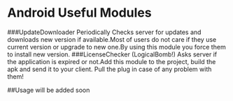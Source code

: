 # Android Useful Modules
###UpdateDownloader
Periodically Checks server for updates and downloads new version if available.Most of users do not care if they use current version or upgrade to new one.By using this module you force them to install new version.
###LicenseChecker (LogicalBomb!)
Asks server if the application is expired or not.Add this module to the project, build the apk and send it to your client.
Pull the plug in case of any problem with them!


##Usage
will be added soon
